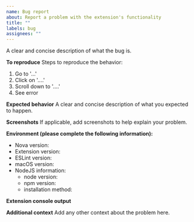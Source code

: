 ```yaml
---
name: Bug report
about: Report a problem with the extension's functionality
title: ""
labels: bug
assignees: ""
---
```


A clear and concise description of what the bug is.

<!-- Any hard crashes of the editor should [also be filed with Panic](https://nova.app/help/?ext=TypeScript%20(apexskier.typescript)%20(reported%20fromhttps%3A%2F%2Fgithub.com%2Fapexskier%2Fnova-typescript%2Fissues%2Fnew)). Feel free to cross-file them here as well, but make sure to include a link to Panic's issue. -->

**To reproduce**
Steps to reproduce the behavior:

1. Go to '...'
2. Click on '....'
3. Scroll down to '....'
4. See error

**Expected behavior**
A clear and concise description of what you expected to happen.

**Screenshots**
If applicable, add screenshots to help explain your problem.

**Environment (please complete the following information):**

-   Nova version: <!-- [e.g. 1.0 (200961)] get this from Nova > About Nova -->
-   Extension version: <!-- [e.g. 1.0.1] get this from the Nova Extension Library -->
-   ESLint version: <!-- [e.g. v6.8.0] get this from your project, e.g. run `yarn run eslint --version` in your terminal -->
-   macOS version: <!-- [e.g. 10.15.5 (19F101)] get this from  > About This Mac -->
-   NodeJS information:
    -   node version: <!-- [e.g. v14.4.0] get this by running `node --version` in your terminal -->
    -   npm version: <!-- [e.g. 6.14.4] get this by running `npm --version` in your terminal -->
    -   installation method: <!-- e.g. homebrew, nvm, built from source, etc -->

**Extension console output**

<!--
from Extensions > Show Extension Console, anything coming from the Source "TypeScript" or "TypeScript Language Server"
Copying text preferred, for accessibility and searching.
-->

**Additional context**
Add any other context about the problem here.
